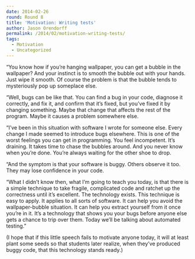 ```yaml
---
date: 2014-02-26
round: Round 8
title: 'Motivation: Writing tests'
author: Jason Orendorff
permalink: /2014/02/motivation-writing-tests/
tags:
  - Motivation
  - Uncategorized
---
```

“You know how if you’re hanging wallpaper, you can get a bubble in the wallpaper? And your instinct is to smooth the bubble out with your hands. Just wipe it smooth. Of course the problem is that the bubble tends to mysteriously pop up someplace else.

“Well, bugs can be like that. You can find a bug in your code, diagnose it correctly, and fix it, and confirm that it’s fixed, but you’ve fixed it by changing something. Maybe that change that affects the rest of the program. Maybe it causes a problem somewhere else.

“I’ve been in this situation with software I wrote for someone else. Every change I made seemed to introduce bugs elsewhere. This is one of the worst feelings you can get in programming. You feel incompetent. It’s draining. It takes time to chase the bubbles around. And you never know when you’re done. You’re always waiting for the other shoe to drop.

“And the symptom is that your software is buggy. Others observe it too. They may lose confidence in your code.

“What I didn’t know then, what I’m going to teach you today, is that there is a simple technique to take fragile, complicated code and ratchet up the correctness until it’s excellent. The technology exists. This technique is easy to apply. It applies to all sorts of software. It can help you avoid the wallpaper-bubble situation. It can help you extract yourself from it once you’re in it. It’s a technology that shows you your bugs before anyone else gets a chance to trip over them. Today we’ll be talking about automated testing.”

(I hope that if this little speech fails to motivate anyone today, it will at least plant some seeds so that students later realize, when they’ve produced buggy code, that this technology stands ready.)
